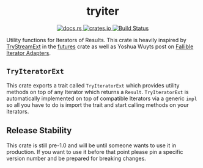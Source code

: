 <h1 align="center">tryiter</h1>
<p align="center">
  <a href="https://docs.rs/tryiter">
    <img alt="docs.rs" src="https://img.shields.io/docsrs/tryiter">
  </a>
  <a href="https://crates.io/crates/tryiter">
    <img alt="crates.io" src="https://img.shields.io/crates/v/tryiter.svg">
  </a>
  <a href="https://github.com/carlsverre/tryiter/actions">
    <img alt="Build Status" src="https://github.com/carlsverre/tryiter/actions/workflows/rust.yml/badge.svg">
  </a>
</p>


Utility functions for Iterators of Results. This crate is heavily inspired by [TryStreamExt] in the [futures] crate as well as Yoshua Wuyts post on [Fallible Iterator Adapters].

[futures]: https://docs.rs/futures
[TryStreamExt]: https://docs.rs/futures/latest/futures/stream/trait.TryStreamExt.html
[Fallible Iterator Adapters]:https://blog.yoshuawuyts.com/fallible-iterator-adapters/

## `TryIteratorExt`

This crate exports a trait called `TryIteratorExt` which provides utility methods on top of any Iterator which returns a `Result`. `TryIteratorExt` is automatically implemented on top of compatible Iterators via a generic `impl` so all you have to do is import the trait and start calling methods on your iterators.

## Release Stability

This crate is still pre-1.0 and will be until someone wants to use it in production. If you want to use it before that point please pin a specific version number and be prepared for breaking changes.